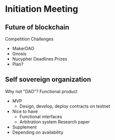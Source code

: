 # Initiation Meeting

## Future of blockchain

Competition
Challenges
- MakerDAO
- Gnosis
- Nucypher
Deadlines
Prizes
- Plan?

## Self sovereign organization

Why not "DAO"?
Functional product
- MVP
  - Design, develop, deploy contracts on testnet
- Nice to have
  - Functional interfaces
  - Arbitration system
Research paper
- Supplement
- Depending on availability
